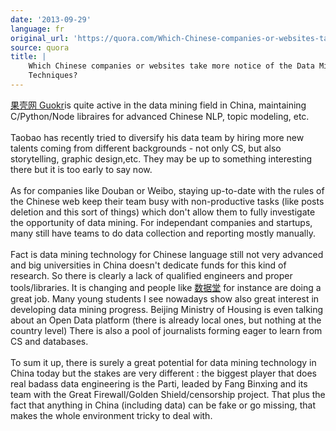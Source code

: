 ```yaml
---
date: '2013-09-29'
language: fr
original_url: 'https://quora.com/Which-Chinese-companies-or-websites-take-more-notice-of-the-Data-Mining-Techniques/answer/Clément-Renaud'
source: quora
title: |
    Which Chinese companies or websites take more notice of the Data Mining
    Techniques?
---
```


[果壳网 Guokr](http://guokr.com)is quite active in the data mining field
in China, maintaining C/Python/Node libraires for advanced Chinese NLP,
topic modeling, etc.\
\
Taobao has recently tried to diversify his data team by hiring more new
talents coming from different backgrounds - not only CS, but also
storytelling, graphic design,etc. They may be up to something
interesting there but it is too early to say now.\
\
As for companies like Douban or Weibo, staying up-to-date with the rules
of the Chinese web keep their team busy with non-productive tasks (like
posts deletion and this sort of things) which don\'t allow them to fully
investigate the opportunity of data mining. For independant companies
and startups, many still have teams to do data collection and reporting
mostly manually.\
\
Fact is data mining technology for Chinese language still not very
advanced and big universities in China doesn\'t dedicate funds for this
kind of research. So there is clearly a lack of qualified engineers and
proper tools/libraries. It is changing and people like
[数据堂](http://datatang.com) for instance are doing a great job. Many
young students I see nowadays show also great interest in developing
data mining progress. Beijing Ministry of Housing is even talking about
an Open Data platform (there is already local ones, but nothing at the
country level) There is also a pool of journalists forming eager to
learn from CS and databases.\
\
To sum it up, there is surely a great potential for data mining
technology in China today but the stakes are very different : the
biggest player that does real badass data engineering is the Parti,
leaded by Fang Binxing and its team with the Great Firewall/Golden
Shield/censorship project. That plus the fact that anything in China
(including data) can be fake or go missing, that makes the whole
environment tricky to deal with.
